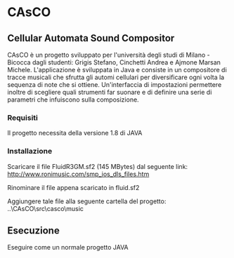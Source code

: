 # CAsCO
## Cellular Automata Sound Compositor

CAsCO è un progetto sviluppato per l'università degli studi di Milano - Bicocca dagli studenti: Grigis Stefano, Cinchetti Andrea e Ajmone Marsan Michele. L'applicazione è sviluppata in Java e consiste in un compositore di tracce musicali che sfrutta gli automi cellulari per diversificare ogni volta la sequenza di note che si ottiene. Un'interfaccia di impostazioni permettere inoltre di scegliere quali strumenti far suonare e di definire una serie di parametri che infuiscono sulla composizione.

### Requisiti

Il progetto necessita della versione 1.8 di JAVA

### Installazione

Scaricare il file FluidR3GM.sf2 (145 MBytes) dal seguente link: http://www.ronimusic.com/smp_ios_dls_files.htm

Rinominare il file appena scaricato in fluid.sf2

Aggiungere tale file alla seguente cartella del progetto: ..\CAsCO\src\casco\music

## Esecuzione

Eseguire come un normale progetto JAVA
